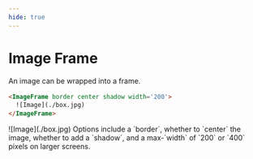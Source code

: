 ```yaml
---
hide: true
---
```


<!-- does not need translation -->

# Image Frame

An image can be wrapped into a frame.

```html
<ImageFrame border center shadow width='200'>
  ![Image](./box.jpg)
</ImageFrame>
```

<H>
<ImageFrame border center shadow width='200'>
  ![Image](./box.jpg)
</ImageFrame>
</H>

<Message>
  Options include a `border`, whether to `center` the image, whether to add a
  `shadow`, and a max-`width` of `200` or `400` pixels on larger screens.
</Message>
